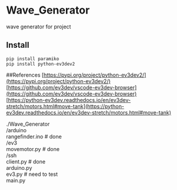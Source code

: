 # Wave_Generator
 wave generator for project






## Install
`pip install paramiko`  
`pip install python-ev3dev2`  

##References
[https://pypi.org/project/python-ev3dev2/](https://pypi.org/project/python-ev3dev2/)  
[https://github.com/ev3dev/vscode-ev3dev-browser](https://github.com/ev3dev/vscode-ev3dev-browser)  
[https://python-ev3dev.readthedocs.io/en/ev3dev-stretch/motors.html#move-tank](https://python-ev3dev.readthedocs.io/en/ev3dev-stretch/motors.html#move-tank)  




./Wave_Generator  
    /arduino  
        rangefinder.ino  # done  
    /ev3  
        movemotor.py  # done  
    /ssh  
        client.py  # done  
    arduino.py  
    ev3.py  # need to test  
    main.py